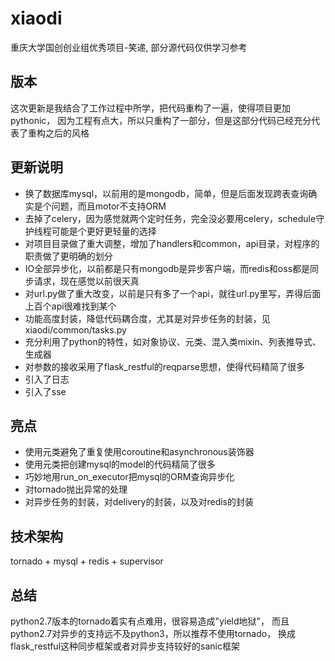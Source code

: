 # xiaodi
重庆大学国创创业组优秀项目-笑递, 部分源代码仅供学习参考

## 版本
这次更新是我结合了工作过程中所学，把代码重构了一遍，使得项目更加pythonic，
因为工程有点大，所以只重构了一部分，但是这部分代码已经充分代表了重构之后的风格

## 更新说明
* 换了数据库mysql，以前用的是mongodb，简单，但是后面发现跨表查询确实是个问题，而且motor不支持ORM
* 去掉了celery，因为感觉就两个定时任务，完全没必要用celery，schedule守护线程可能是个更好更轻量的选择
* 对项目目录做了重大调整，增加了handlers和common，api目录，对程序的职责做了更明确的划分
* IO全部异步化，以前都是只有mongodb是异步客户端，而redis和oss都是同步请求，现在感觉以前很天真
* 对url.py做了重大改变，以前是只有多了一个api，就往url.py里写，弄得后面上百个api很难找到某个
* 功能高度封装，降低代码耦合度，尤其是对异步任务的封装，见xiaodi/common/tasks.py
* 充分利用了python的特性，如对象协议、元类、混入类mixin、列表推导式、生成器
* 对参数的接收采用了flask_restful的reqparse思想，使得代码精简了很多
* 引入了日志
* 引入了sse

## 亮点
* 使用元类避免了重复使用coroutine和asynchronous装饰器
* 使用元类把创建mysql的model的代码精简了很多
* 巧妙地用run_on_executor把mysql的ORM查询异步化
* 对tornado抛出异常的处理
* 对异步任务的封装，对delivery的封装，以及对redis的封装

## 技术架构
tornado + mysql + redis + supervisor

## 总结
python2.7版本的tornado着实有点难用，很容易造成"yield地狱"，
而且python2.7对异步的支持远不及python3，所以推荐不使用tornado，
换成flask_restful这种同步框架或者对异步支持较好的sanic框架

